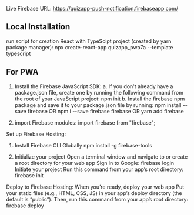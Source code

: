 Live Firebase URL:
https://quizapp-push-notification.firebaseapp.com/

## Local Installation
run script for creation React with TypeScipt project (created by yarn package manager):
​npx create-react-app quizapp_pwa7a --template typescript

## For PWA
1. Install the Firebase JavaScript SDK:
a. If you don't already have a package.json file, create one by running the following command from the root of your JavaScript project:
npm init
b. Install the firebase npm package and save it to your package.json file by running:
npm install --save firebase
OR
npm i --save firebase firebase 
OR
yarn add firebase

2. import Firebase modules:
import firebase from "firebase";

Set up Firebase Hosting:
1. Install Firebase CLI Globally
npm install -g firebase-tools

2. Initialize your project
Open a terminal window and navigate to or create a root directory for your web app
Sign in to Google:
firebase login
Initiate your project
Run this command from your app’s root directory:
firebase init

Deploy to Firebase Hosting:
When you’re ready, deploy your web app
Put your static files (e.g., HTML, CSS, JS) in your app’s deploy directory (the default is “public”). 
Then, run this command from your app’s root directory:
firebase deploy